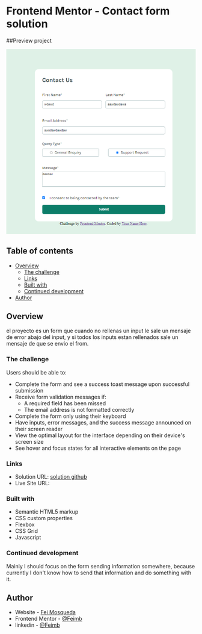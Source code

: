 # Frontend Mentor - Contact form solution
##Preview project

![](./assets/images/site-preview.png)

## Table of contents

- [Overview](#overview)
  - [The challenge](#the-challenge)
  - [Links](#links)
  - [Built with](#built-with)
  - [Continued development](#continued-development)
- [Author](#author)


## Overview
el proyecto es un form que cuando no rellenas un input le sale un mensaje de error abajo del input, y si todos los inputs estan rellenados sale un mensaje de que se envio el from.
### The challenge

Users should be able to:

- Complete the form and see a success toast message upon successful submission
- Receive form validation messages if:
  - A required field has been missed
  - The email address is not formatted correctly
- Complete the form only using their keyboard
- Have inputs, error messages, and the success message announced on their screen reader
- View the optimal layout for the interface depending on their device's screen size
- See hover and focus states for all interactive elements on the page

### Links

- Solution URL: [solution github](https://github.com/feimb/Contact-form-FrontendMentor)
- Live Site URL: []()

### Built with

- Semantic HTML5 markup
- CSS custom properties
- Flexbox
- CSS Grid
- Javascript

### Continued development

Mainly I should focus on the form sending information somewhere, because currently I don't know how to send that information and do something with it.

## Author

- Website - [Fei Mosqueda]([https://www.your-site.com](https://feimb.github.io/portafolio_web/))
- Frontend Mentor - [@Feimb](https://www.frontendmentor.io/profile/feimb)
- linkedin - [@Feimb](https://www.linkedin.com/in/fei-mosqueda-934036260/)


